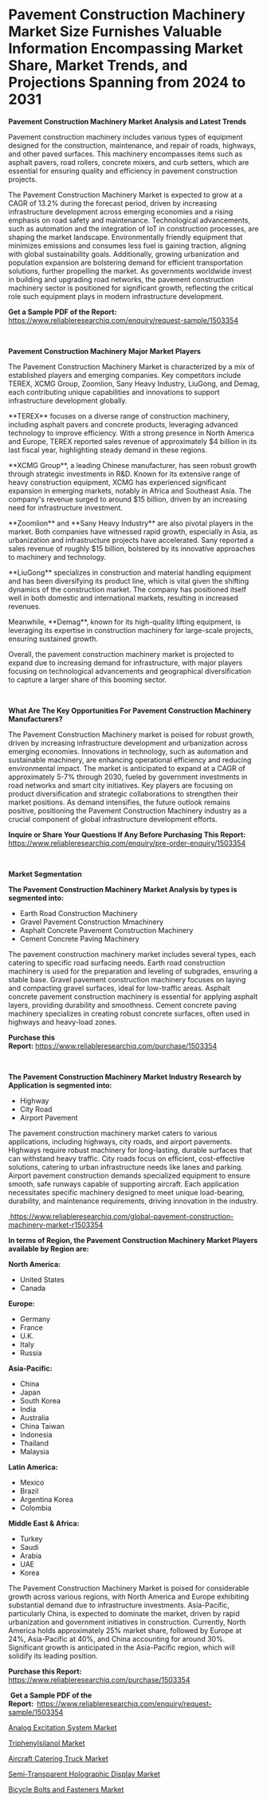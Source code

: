 <p><h1>Pavement Construction Machinery Market Size Furnishes Valuable Information Encompassing Market Share, Market Trends, and Projections Spanning from 2024 to 2031</h1></p><p><strong>Pavement Construction Machinery Market Analysis and Latest Trends</strong></p>
<p><p>Pavement construction machinery includes various types of equipment designed for the construction, maintenance, and repair of roads, highways, and other paved surfaces. This machinery encompasses items such as asphalt pavers, road rollers, concrete mixers, and curb setters, which are essential for ensuring quality and efficiency in pavement construction projects.</p><p>The Pavement Construction Machinery Market is expected to grow at a CAGR of 13.2% during the forecast period, driven by increasing infrastructure development across emerging economies and a rising emphasis on road safety and maintenance. Technological advancements, such as automation and the integration of IoT in construction processes, are shaping the market landscape. Environmentally friendly equipment that minimizes emissions and consumes less fuel is gaining traction, aligning with global sustainability goals. Additionally, growing urbanization and population expansion are bolstering demand for efficient transportation solutions, further propelling the market. As governments worldwide invest in building and upgrading road networks, the pavement construction machinery sector is positioned for significant growth, reflecting the critical role such equipment plays in modern infrastructure development.</p></p>
<p><strong>Get a Sample PDF of the Report:&nbsp;</strong> <a href="https://www.reliableresearchiq.com/enquiry/request-sample/1503354?utm_campaign=1358&utm_medium=2&utm_source=Github&utm_content=ia&utm_term=27092024&utm_id=pavement-construction-machinery">https://www.reliableresearchiq.com/enquiry/request-sample/1503354</a></p>
<p>&nbsp;</p>
<p><strong>Pavement Construction Machinery Major Market Players</strong></p>
<p><p>The Pavement Construction Machinery Market is characterized by a mix of established players and emerging companies. Key competitors include TEREX, XCMG Group, Zoomlion, Sany Heavy Industry, LiuGong, and Demag, each contributing unique capabilities and innovations to support infrastructure development globally.</p><p>**TEREX** focuses on a diverse range of construction machinery, including asphalt pavers and concrete products, leveraging advanced technology to improve efficiency. With a strong presence in North America and Europe, TEREX reported sales revenue of approximately $4 billion in its last fiscal year, highlighting steady demand in these regions.</p><p>**XCMG Group**, a leading Chinese manufacturer, has seen robust growth through strategic investments in R&D. Known for its extensive range of heavy construction equipment, XCMG has experienced significant expansion in emerging markets, notably in Africa and Southeast Asia. The company's revenue surged to around $15 billion, driven by an increasing need for infrastructure investment.</p><p>**Zoomlion** and **Sany Heavy Industry** are also pivotal players in the market. Both companies have witnessed rapid growth, especially in Asia, as urbanization and infrastructure projects have accelerated. Sany reported a sales revenue of roughly $15 billion, bolstered by its innovative approaches to machinery and technology.</p><p>**LiuGong** specializes in construction and material handling equipment and has been diversifying its product line, which is vital given the shifting dynamics of the construction market. The company has positioned itself well in both domestic and international markets, resulting in increased revenues.</p><p>Meanwhile, **Demag**, known for its high-quality lifting equipment, is leveraging its expertise in construction machinery for large-scale projects, ensuring sustained growth.</p><p>Overall, the pavement construction machinery market is projected to expand due to increasing demand for infrastructure, with major players focusing on technological advancements and geographical diversification to capture a larger share of this booming sector.</p></p>
<p>&nbsp;</p>
<p><strong>What Are The Key Opportunities For Pavement Construction Machinery Manufacturers?</strong></p>
<p><p>The Pavement Construction Machinery market is poised for robust growth, driven by increasing infrastructure development and urbanization across emerging economies. Innovations in technology, such as automation and sustainable machinery, are enhancing operational efficiency and reducing environmental impact. The market is anticipated to expand at a CAGR of approximately 5-7% through 2030, fueled by government investments in road networks and smart city initiatives. Key players are focusing on product diversification and strategic collaborations to strengthen their market positions. As demand intensifies, the future outlook remains positive, positioning the Pavement Construction Machinery industry as a crucial component of global infrastructure development efforts.</p></p>
<p><strong>Inquire or Share Your Questions If Any Before Purchasing This Report:</strong> <a href="https://www.reliableresearchiq.com/enquiry/pre-order-enquiry/1503354?utm_campaign=1358&utm_medium=2&utm_source=Github&utm_content=ia&utm_term=27092024&utm_id=pavement-construction-machinery">https://www.reliableresearchiq.com/enquiry/pre-order-enquiry/1503354</a></p>
<p>&nbsp;</p>
<p><strong>Market Segmentation</strong></p>
<p><strong>The Pavement Construction Machinery Market Analysis by types is segmented into:</strong></p>
<p><ul><li>Earth Road Construction Machinery</li><li>Gravel Pavement Construction Mmachinery</li><li>Asphalt Concrete Pavement Construction Machinery</li><li>Cement Concrete Paving Machinery</li></ul></p>
<p><p>The pavement construction machinery market includes several types, each catering to specific road surfacing needs. Earth road construction machinery is used for the preparation and leveling of subgrades, ensuring a stable base. Gravel pavement construction machinery focuses on laying and compacting gravel surfaces, ideal for low-traffic areas. Asphalt concrete pavement construction machinery is essential for applying asphalt layers, providing durability and smoothness. Cement concrete paving machinery specializes in creating robust concrete surfaces, often used in highways and heavy-load zones.</p></p>
<p><strong>Purchase this Report:&nbsp;</strong><a href="https://www.reliableresearchiq.com/purchase/1503354?utm_campaign=1358&utm_medium=2&utm_source=Github&utm_content=ia&utm_term=27092024&utm_id=pavement-construction-machinery">https://www.reliableresearchiq.com/purchase/1503354</a></p>
<p>&nbsp;</p>
<p><strong>The Pavement Construction Machinery Market Industry Research by Application is segmented into:</strong></p>
<p><ul><li>Highway</li><li>City Road</li><li>Airport Pavement</li></ul></p>
<p><p>The pavement construction machinery market caters to various applications, including highways, city roads, and airport pavements. Highways require robust machinery for long-lasting, durable surfaces that can withstand heavy traffic. City roads focus on efficient, cost-effective solutions, catering to urban infrastructure needs like lanes and parking. Airport pavement construction demands specialized equipment to ensure smooth, safe runways capable of supporting aircraft. Each application necessitates specific machinery designed to meet unique load-bearing, durability, and maintenance requirements, driving innovation in the industry.</p></p>
<p><a href="https://www.reliableresearchiq.com/global-pavement-construction-machinery-market-r1503354?utm_campaign=1358&utm_medium=2&utm_source=Github&utm_content=ia&utm_term=27092024&utm_id=pavement-construction-machinery">&nbsp;https://www.reliableresearchiq.com/global-pavement-construction-machinery-market-r1503354</a></p>
<p><strong>In terms of Region, the Pavement Construction Machinery Market Players available by Region are:</strong></p>
<p>
    <p> <strong> North America: </strong>
        <ul>
            <li>United States</li>
            <li>Canada</li>
        </ul>
        </p> 
    <p> <strong> Europe: </strong>
        <ul>
            <li>Germany</li>
            <li>France</li>
            <li>U.K.</li>
            <li>Italy</li>
            <li>Russia</li>
        </ul>
        </p> 
    <p> <strong> Asia-Pacific: </strong>
        <ul>
            <li>China</li>
            <li>Japan</li>
            <li>South Korea</li>
            <li>India</li>
            <li>Australia</li>
            <li>China Taiwan</li>
            <li>Indonesia</li>
            <li>Thailand</li>
            <li>Malaysia</li>
        </ul>
        </p> 
    <p> <strong> Latin America: </strong>
        <ul>
            <li>Mexico</li>
            <li>Brazil</li>
            <li>Argentina Korea</li>
            <li>Colombia</li>
        </ul>
        </p> 
    <p> <strong> Middle East & Africa: </strong>
        <ul>
            <li>Turkey</li>
            <li>Saudi</li>
            <li>Arabia</li>
            <li>UAE</li>
            <li>Korea</li>
        </ul>
    </p>
    </p>
<p><p>The Pavement Construction Machinery Market is poised for considerable growth across various regions, with North America and Europe exhibiting substantial demand due to infrastructure investments. Asia-Pacific, particularly China, is expected to dominate the market, driven by rapid urbanization and government initiatives in construction. Currently, North America holds approximately 25% market share, followed by Europe at 24%, Asia-Pacific at 40%, and China accounting for around 30%. Significant growth is anticipated in the Asia-Pacific region, which will solidify its leading position.</p></p>
<p><strong>Purchase this Report: </strong><a href="https://www.reliableresearchiq.com/purchase/1503354?utm_campaign=1358&utm_medium=2&utm_source=Github&utm_content=ia&utm_term=27092024&utm_id=pavement-construction-machinery">https://www.reliableresearchiq.com/purchase/1503354</a></p>
<p>&nbsp;<strong>Get a Sample PDF of the Report:&nbsp;&nbsp;</strong><a href="https://www.reliableresearchiq.com/enquiry/request-sample/1503354?utm_campaign=1358&utm_medium=2&utm_source=Github&utm_content=ia&utm_term=27092024&utm_id=pavement-construction-machinery">https://www.reliableresearchiq.com/enquiry/request-sample/1503354</a></p>
<p><strong></strong></p>
<p><p><a href="https://github.com/globismark/Market-Research-Report-List-5/blob/main/analog-excitation-system-market.md?utm_campaign=1358&utm_medium=2&utm_source=Github&utm_content=ia&utm_term=27092024&utm_id=pavement-construction-machinery">Analog Excitation System Market</a></p><p><a href="https://www.linkedin.com/pulse/deep-dive-triphenylsilanol-market-itstrends-segmentation-competitive-1fgfe?trackingId=Rdu4%2BXPpQR%2BKEtK25rHO8A%3D%3D&utm_campaign=1358&utm_medium=2&utm_source=Github&utm_content=ia&utm_term=27092024&utm_id=pavement-construction-machinery">Triphenylsilanol Market</a></p><p><a href="https://www.linkedin.com/pulse/role-aircraft-catering-truck-market-applications-commercial-zywve?trackingId=DB7NoxJmTjeIiKRACEMedA%3D%3D&utm_campaign=1358&utm_medium=2&utm_source=Github&utm_content=ia&utm_term=27092024&utm_id=pavement-construction-machinery">Aircraft Catering Truck Market</a></p><p><a href="https://issuu.com/reportprime-2/docs/semi-transparent-holographic-displa_b777951152d4f7?utm_campaign=1358&utm_medium=2&utm_source=Github&utm_content=ia&utm_term=27092024&utm_id=pavement-construction-machinery">Semi-Transparent Holographic Display Market</a></p><p><a href="https://issuu.com/reportprime-2/docs/bicycle-bolts-and-fasteners-market-_d6c662d37ac032?utm_campaign=1358&utm_medium=2&utm_source=Github&utm_content=ia&utm_term=27092024&utm_id=pavement-construction-machinery">Bicycle Bolts and Fasteners Market</a></p></p>